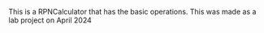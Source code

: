 This is a RPNCalculator that has the basic operations. This was made as a lab project on April 2024
